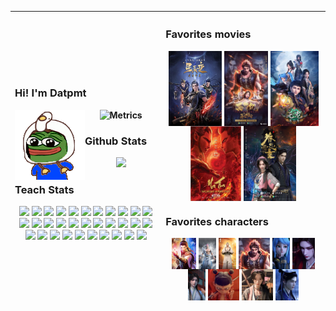 <!-- prettier-ignore -->
<table>
  <thead>
    <tr>
      <th width="800">
        <div>
          <h3 align="left">Hi! I'm Datpmt</h3>
          <img align="left" src='images/pepe_wiggle.gif'></img>

![Metrics](https://metrics.lecoq.io/datpmt?template=classic&isocalendar=1&introduction=1&discussions=1&base=header%2C%20activity%2C%20community%2C%20repositories%2C%20metadata&base.indepth=false&base.hireable=false&base.skip=false&isocalendar=false&isocalendar.duration=half-year&discussions=false&discussions.categories=true&discussions.categories.limit=0&introduction=false&introduction.title=true&config.timezone=Asia%2FSaigon)
        </div>
        <div class="github-stats">
          <h3 align="left">Github Stats</h3>

![](https://github-readme-streak-stats.herokuapp.com/?user=datpmt&theme=radical&hide_border=false)
        </div>
        <div class="Teach-stats">
          <h3 align="left">Teach Stats</h3>
          <img src='https://user-images.githubusercontent.com/25181517/192603745-7d34df9e-7756-4756-a539-6a61badf7a80.png' width='20'>
          <img src='https://user-images.githubusercontent.com/25181517/117447155-6a868a00-af3d-11eb-9cfe-245df15c9f3f.png' width='20'>
          <img src='https://user-images.githubusercontent.com/25181517/192106073-90fffafe-3562-4ff9-a37e-c77a2da0ff58.png' width='20'>
          <img src='https://user-images.githubusercontent.com/25181517/192107858-fe19f043-c502-4009-8c47-476fc89718ad.png' width='20'>
          <img src='https://user-images.githubusercontent.com/25181517/192108374-8da61ba1-99ec-41d7-80b8-fb2f7c0a4948.png' width='20'>
          <img src='https://user-images.githubusercontent.com/25181517/192108376-c675d39b-90f6-4073-bde6-5a9291644657.png' width='20'>
          <img src='https://user-images.githubusercontent.com/25181517/192108375-268c35e6-ab26-44b2-88bf-e3121a4e5083.png' width='20'>
          <img src='https://user-images.githubusercontent.com/25181517/192108891-d86b6220-e232-423a-bf5f-90903e6887c3.png' width='20'>
          <img src='https://user-images.githubusercontent.com/25181517/192109061-e138ca71-337c-4019-8d42-4792fdaa7128.png' width='20'>
          <img src='https://user-images.githubusercontent.com/25181517/183912952-83784e94-629d-4c34-a961-ae2ae795b662.png' width='20'>
          <img src='https://user-images.githubusercontent.com/25181517/192158954-f88b5814-d510-4564-b285-dff7d6400dad.png' width='20'>
          <img src='https://user-images.githubusercontent.com/25181517/183898674-75a4a1b1-f960-4ea9-abcb-637170a00a75.png' width='20'>
          <img src='https://user-images.githubusercontent.com/25181517/183898054-b3d693d4-dafb-4808-a509-bab54cf5de34.png' width='20'>
          <img src='https://user-images.githubusercontent.com/25181517/189715289-df3ee512-6eca-463f-a0f4-c10d94a06b2f.png' width='20'>
          <img src='https://user-images.githubusercontent.com/25181517/183049794-a3dfaddd-22ee-4ffe-b0b4-549ccd4879f9.png' width='20'>
          <img src='https://user-images.githubusercontent.com/25181517/187955008-981340e6-b4cc-441b-80cf-7a5e94d29e7e.png' width='20'>
          <img src='https://user-images.githubusercontent.com/25181517/183423507-c056a6f9-1ba8-4312-a350-19bcbc5a8697.png' width='20'>
          <img src='https://user-images.githubusercontent.com/25181517/183570228-6a040b9f-3ddf-47a2-a201-743121dac664.png' width='20'>
          <img src='https://user-images.githubusercontent.com/25181517/192603748-3ac17112-3653-4257-80da-a57334b11411.png' width='20'>
          <img src='https://user-images.githubusercontent.com/25181517/192603750-4142ae75-10fa-4b61-a773-8b2052834357.png' width='20'>
          <img src='https://user-images.githubusercontent.com/25181517/117208740-bfb78400-adf5-11eb-97bb-09072b6bedfc.png' width='20'>
          <img src='https://user-images.githubusercontent.com/25181517/183896128-ec99105a-ec1a-4d85-b08b-1aa1620b2046.png' width='20'>
          <img src='https://user-images.githubusercontent.com/25181517/117208736-bdedc080-adf5-11eb-912f-61c7d43705f6.png' width='20'>
          <img src='https://user-images.githubusercontent.com/25181517/182884894-d3fa6ee0-f2b4-4960-9961-64740f533f2a.png' width='20'>
          <img src='https://user-images.githubusercontent.com/25181517/192158606-7c2ef6bd-6e04-47cf-b5bc-da2797cb5bda.png' width='20'>
          <img src='https://user-images.githubusercontent.com/25181517/117207330-263ba280-adf4-11eb-9b97-0ac5b40bc3be.png' width='20'>
          <img src='https://user-images.githubusercontent.com/25181517/182534006-037f08b5-8e7b-4e5f-96b6-5d2a5558fa85.png' width='20'>
          <img src='https://user-images.githubusercontent.com/25181517/183345125-9a7cd2e6-6ad6-436f-8490-44c903bef84c.png' width='20'>
          <img src='https://user-images.githubusercontent.com/25181517/183896132-54262f2e-6d98-41e3-8888-e40ab5a17326.png' width='20'>
          <img src='https://user-images.githubusercontent.com/25181517/183569191-f32cdf03-673f-4ae3-809b-3a8b376bb8a2.png' width='20'>
          <img src='https://user-images.githubusercontent.com/25181517/186884153-99edc188-e4aa-4c84-91b0-e2df260ebc33.png' width='20'>
          <img src='https://user-images.githubusercontent.com/25181517/189716855-2c69ca7a-5149-4647-936d-780610911353.png' width='20'>
        </div>
      </th>
      <th valign="top" width="800">
        <div>
          <h3 align="left">Favorites movies</h3>
          <img width='auto' align=top height='120px' src='images/tinh_than_bien.jpeg'></img>
          <img width='auto' align=top height='120px' src='images/tay_hanh_ky.webp'></img>
          <img width='auto' align=top height='120px' src='images/nguyen_long.webp'></img>
          <img width='auto' align=top height='120px' src='images/natra_ma_dong.jpeg'></img>
          <img width='auto' align=top height='120px' src='images/quyen_tu_luong.jpeg'></img>
        </div>
        <div>
          <h3 align="left">Favorites characters</h3>
            <img width='auto' align=top height='50px' src='images/characters/tan_vu.jpeg'></img>
            <img width='auto' align=top height='50px' src='images/characters/sat_am.jpeg'></img>
            <img width='auto' align=top height='50px' src='images/characters/duong_tang.jpeg'></img>
            <img width='auto' align=top height='50px' src='images/characters/ngo_khong.jpeg'></img>
            <img width='auto' align=top height='50px' src='images/characters/tieu_dao.jpeg'></img>
            <img width='auto' align=top height='50px' src='images/characters/doi_vo_ky.jpeg'></img>
            <img width='auto' align=top height='50px' src='images/characters/tuong_vy.jpeg'></img>
            <img width='auto' align=top height='50px' src='images/characters/natra.jpeg'></img>
            <img width='auto' align=top height='50px' src='images/characters/do_le.jpeg'></img>
            <img width='auto' align=top height='50px' src='images/characters/kinh_huyen.webp'></img>
        </div>
      </th>
    </tr>
  </thead>
</table>